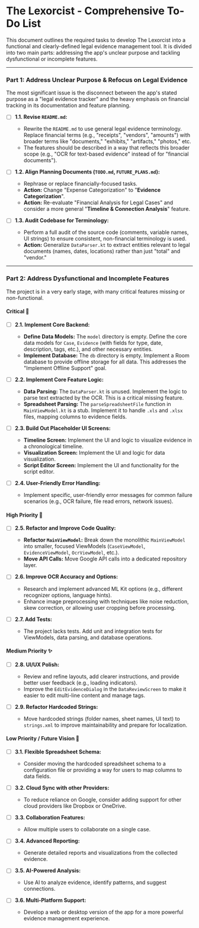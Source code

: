 # The Lexorcist - Comprehensive To-Do List

This document outlines the required tasks to develop The Lexorcist into a functional and clearly-defined legal evidence management tool. It is divided into two main parts: addressing the app's unclear purpose and tackling dysfunctional or incomplete features.

---

### **Part 1: Address Unclear Purpose & Refocus on Legal Evidence**

The most significant issue is the disconnect between the app's stated purpose as a "legal evidence tracker" and the heavy emphasis on financial tracking in its documentation and feature planning.

- [ ] **1.1. Revise `README.md`:**
    - Rewrite the `README.md` to use general legal evidence terminology. Replace financial terms (e.g., "receipts", "vendors", "amounts") with broader terms like "documents," "exhibits," "artifacts," "photos," etc.
    - The features should be described in a way that reflects this broader scope (e.g., "OCR for text-based evidence" instead of for "financial documents").

- [ ] **1.2. Align Planning Documents (`TODO.md`, `FUTURE_PLANS.md`):**
    - Rephrase or replace financially-focused tasks.
    - **Action:** Change "Expense Categorization" to "**Evidence Categorization**".
    - **Action:** Re-evaluate "Financial Analysis for Legal Cases" and consider a more general "**Timeline & Connection Analysis**" feature.

- [ ] **1.3. Audit Codebase for Terminology:**
    - Perform a full audit of the source code (comments, variable names, UI strings) to ensure consistent, non-financial terminology is used.
    - **Action:** Generalize `DataParser.kt` to extract entities relevant to legal documents (names, dates, locations) rather than just "total" and "vendor."

---

### **Part 2: Address Dysfunctional and Incomplete Features**

The project is in a very early stage, with many critical features missing or non-functional.

#### **Critical 🎯**

- [ ] **2.1. Implement Core Backend:**
    - **Define Data Models:** The `model` directory is empty. Define the core data models for `Case`, `Evidence` (with fields for type, date, description, tags, etc.), and other necessary entities.
    - **Implement Database:** The `db` directory is empty. Implement a Room database to provide offline storage for all data. This addresses the "Implement Offline Support" goal.

- [ ] **2.2. Implement Core Feature Logic:**
    - **Data Parsing:** The `DataParser.kt` is unused. Implement the logic to parse text extracted by the OCR. This is a critical missing feature.
    - **Spreadsheet Parsing:** The `parseSpreadsheetFile` function in `MainViewModel.kt` is a stub. Implement it to handle `.xls` and `.xlsx` files, mapping columns to evidence fields.

- [ ] **2.3. Build Out Placeholder UI Screens:**
    - **Timeline Screen:** Implement the UI and logic to visualize evidence in a chronological timeline.
    - **Visualization Screen:** Implement the UI and logic for data visualization.
    - **Script Editor Screen:** Implement the UI and functionality for the script editor.

- [ ] **2.4. User-Friendly Error Handling:**
    - Implement specific, user-friendly error messages for common failure scenarios (e.g., OCR failure, file read errors, network issues).

#### **High Priority 🚀**

- [ ] **2.5. Refactor and Improve Code Quality:**
    - **Refactor `MainViewModel`:** Break down the monolithic `MainViewModel` into smaller, focused ViewModels (`CaseViewModel`, `EvidenceViewModel`, `OcrViewModel`, etc.).
    - **Move API Calls:** Move Google API calls into a dedicated repository layer.

- [ ] **2.6. Improve OCR Accuracy and Options:**
    - Research and implement advanced ML Kit options (e.g., different recognizer options, language hints).
    - Enhance image preprocessing with techniques like noise reduction, skew correction, or allowing user cropping before processing.

- [ ] **2.7. Add Tests:**
    - The project lacks tests. Add unit and integration tests for ViewModels, data parsing, and database operations.

#### **Medium Priority ✨**

- [ ] **2.8. UI/UX Polish:**
    - Review and refine layouts, add clearer instructions, and provide better user feedback (e.g., loading indicators).
    - Improve the `EditEvidenceDialog` in the `DataReviewScreen` to make it easier to edit multi-line content and manage tags.

- [ ] **2.9. Refactor Hardcoded Strings:**
    - Move hardcoded strings (folder names, sheet names, UI text) to `strings.xml` to improve maintainability and prepare for localization.

#### **Low Priority / Future Vision 🔭**

- [ ] **3.1. Flexible Spreadsheet Schema:**
    - Consider moving the hardcoded spreadsheet schema to a configuration file or providing a way for users to map columns to data fields.

- [ ] **3.2. Cloud Sync with other Providers:**
    - To reduce reliance on Google, consider adding support for other cloud providers like Dropbox or OneDrive.

- [ ] **3.3. Collaboration Features:**
    - Allow multiple users to collaborate on a single case.

- [ ] **3.4. Advanced Reporting:**
    - Generate detailed reports and visualizations from the collected evidence.

- [ ] **3.5. AI-Powered Analysis:**
    - Use AI to analyze evidence, identify patterns, and suggest connections.

- [ ] **3.6. Multi-Platform Support:**
    - Develop a web or desktop version of the app for a more powerful evidence management experience.
